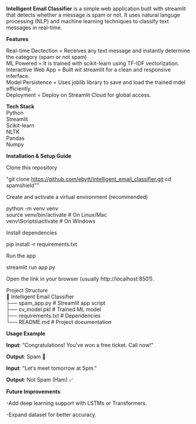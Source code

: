 **Intelligent Email Classifier** is a simple web application built with streamlit that detects whether a message is spam or not. 
It uses natural languge processing (NLP) and machine learning techniques to classify text messages in real-time.

**Features**  

Real-time Dectection = Receives any text message and instantly determine the category (spam or not spam)  
ML Powered = It is trained with scikit-learn using TF-IDF vectorization.  
Interactive Web App = Built wit streamlit for a clean and responsive interface.  
Model Persistence = Uses joblib library to save and load the trained mdel efficiently.  
Deployment = Deploy on Streamlit Cloud for global access.  

**Tech Stack**  
Python  
Streamlit  
Scikit-learn  
NLTK  
Pandas   
Numpy  
  
**Installation & Setup Guide**  

Clone this repository  

"git clone https://github.com/ebytt/intelligent_email_classifier.git
cd spamshield""  


Create and activate a virtual environment (recommended)  

python -m venv venv  
source venv/bin/activate   # On Linux/Mac  
venv\Scripts\activate      # On Windows  


Install dependencies  

pip install -r requirements.txt  


Run the app  

streamlit run app.py  


Open the link in your browser (usually http://localhost:8501).  

Project Structure  
📂 Intelligent Email Classifier  
 ├── spam_app.py               # Streamlit app script  
 ├── cv_model.pkl            # Trained ML model  
 ├── requirements.txt     # Dependencies  
 └── README.md            # Project documentation

**Usage Example**

__Input__: “Congratulations! You’ve won a free ticket. Call now!”

__Output__: Spam 🚫

__Input__: “Let’s meet tomorrow at 5pm.”

__Output__: Not Spam (Ham) ✅

**Future Improvements**

-Add deep learning support with LSTMs or Transformers.

-Expand dataset for better accuracy.
